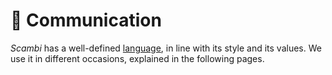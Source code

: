 # 📢 Communication

_Scambi_ has a well-defined [language](../Communication/Language.md), in line with its style and its values. We use it in different occasions, explained in the following pages.
